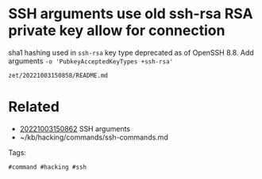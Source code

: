 # SSH arguments use old ssh-rsa RSA private key allow for connection
sha1 hashing used in `ssh-rsa` key type deprecated as of OpenSSH 8.8.
Add arguments
` -o 'PubkeyAcceptedKeyTypes +ssh-rsa' `

` zet/20221003150858/README.md `

# Related

- [20221003150862](/zet/20221003150862/README.md) SSH arguments
- ~/kb/hacking/commands/ssh-commands.md

Tags:

    #command #hacking #ssh 
